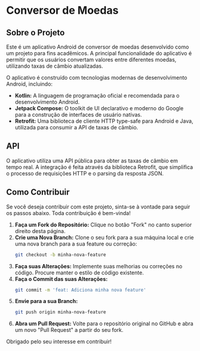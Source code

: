 # Conversor de Moedas

## Sobre o Projeto

Este é um aplicativo Android de conversor de moedas desenvolvido como um projeto para fins acadêmicos. A principal funcionalidade do aplicativo é permitir que os usuários convertam valores entre diferentes moedas, utilizando taxas de câmbio atualizadas.

O aplicativo é construído com tecnologias modernas de desenvolvimento Android, incluindo:

*   **Kotlin:** A linguagem de programação oficial e recomendada para o desenvolvimento Android.
*   **Jetpack Compose:** O toolkit de UI declarativo e moderno do Google para a construção de interfaces de usuário nativas.
*   **Retrofit:** Uma biblioteca de cliente HTTP type-safe para Android e Java, utilizada para consumir a API de taxas de câmbio.

## API

O aplicativo utiliza uma API pública para obter as taxas de câmbio em tempo real. A integração é feita através da biblioteca Retrofit, que simplifica o processo de requisições HTTP e o parsing da resposta JSON.

## Como Contribuir

Se você deseja contribuir com este projeto, sinta-se à vontade para seguir os passos abaixo. Toda contribuição é bem-vinda!

1.  **Faça um Fork do Repositório:** Clique no botão "Fork" no canto superior direito desta página.
2.  **Crie uma Nova Branch:** Clone o seu fork para a sua máquina local e crie uma nova branch para a sua feature ou correção:
    ```bash
    git checkout -b minha-nova-feature
    ```
3.  **Faça suas Alterações:** Implemente suas melhorias ou correções no código. Procure manter o estilo de código existente.
4.  **Faça o Commit das suas Alterações:**
    ```bash
    git commit -m 'feat: Adiciona minha nova feature'
    ```
5.  **Envie para a sua Branch:**
    ```bash
    git push origin minha-nova-feature
    ```
6.  **Abra um Pull Request:** Volte para o repositório original no GitHub e abra um novo "Pull Request" a partir do seu fork.

Obrigado pelo seu interesse em contribuir!
